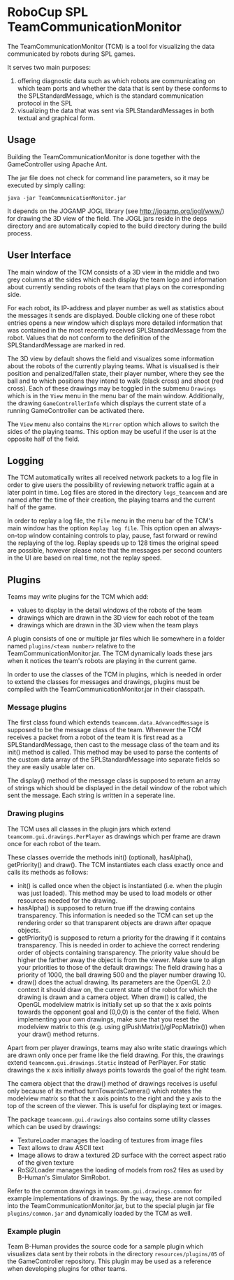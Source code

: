 # RoboCup SPL TeamCommunicationMonitor

The TeamCommunicationMonitor (TCM) is a tool for visualizing the data
communicated by robots during SPL games.

It serves two main purposes:

1. offering diagnostic data such as which robots are communicating on which
   team ports and whether the data that is sent by these conforms to the
   SPLStandardMessage, which is the standard communication protocol in the SPL
2. visualizing the data that was sent via SPLStandardMessages in both textual
   and graphical form.


## Usage

Building the TeamCommunicationMonitor is done together with the GameController
using Apache Ant.

The jar file does not check for command line parameters, so it may be executed
by simply calling:

`java -jar TeamCommunicationMonitor.jar`

It depends on the JOGAMP JOGL library (see http://jogamp.org/jogl/www/) for
drawing the 3D view of the field.
The JOGL jars reside in the deps directory and are automatically copied to the
build directory during the build process.


## User Interface

The main window of the TCM consists of a 3D view in the middle and two grey
columns at the sides which each display the team logo and information about
currently sending robots of the team that plays on the corresponding side.

For each robot, its IP-address and player number as well as statistics about
the messages it sends are displayed. Double clicking one of these robot entries
opens a new window which displays more detailed information that was contained
in the most recently received SPLStandardMessage from the robot.
Values that do not conform to the definition of the SPLStandardMessage are
marked in red.

The 3D view by default shows the field and visualizes some information about
the robots of the currently playing teams. What is visualised is their position
and penalized/fallen state, their player number, where they see the ball and to
which positions they intend to walk (black cross) and shoot (red cross).
Each of these drawings may be toggled in the submenu `Drawings` which is in the
`View` menu in the menu bar of the main window. Additionally, the drawing
`GameControllerInfo` which displays the current state of a running
GameController can be activated there.

The `View` menu also contains the `Mirror` option which allows to switch the
sides of the playing teams. This option may be useful if the user is at the
opposite half of the field.


## Logging

The TCM automatically writes all received network packets to a log file in
order to give users the possibility of reviewing network traffic again at a
later point in time.
Log files are stored in the directory `logs_teamcomm` and are named after the
time of their creation, the playing teams and the current half of the game.

In order to replay a log file, the `File` menu in the menu bar of the TCM's main
window has the option `Replay log file`. This option open an always-on-top
window containing controls to play, pause, fast forward or rewind the replaying
of the log. Replay speeds up to 128 times the original speed are possible,
however please note that the messages per second counters in the UI are based on
real time, not the replay speed.


## Plugins

Teams may write plugins for the TCM which add:
* values to display in the detail windows of the robots of the team
* drawings which are drawn in the 3D view for each robot of the team
* drawings which are drawn in the 3D view when the team plays

A plugin consists of one or multiple jar files which lie somewhere in a folder
named `plugins/<team number>` relative to the TeamCommunicationMonitor.jar.
The TCM dynamically loads these jars when it notices the team's robots are
playing in the current game.

In order to use the classes of the TCM in plugins, which is needed in order to
extend the classes for messages and drawings, plugins must be compiled with the
TeamCommunicationMonitor.jar in their classpath.

### Message plugins
The first class found which extends `teamcomm.data.AdvancedMessage` is supposed
to be the message class of the team. Whenever the TCM receives a packet from a
robot of the team it is first read as a SPLStandardMessage, then cast to the
message class of the team and its init() method is called.
This method may be used to parse the contents of the custom data array of the
SPLStandardMessage into separate fields so they are easily usable later on.

The display() method of the message class is supposed to return an array of
strings which should be displayed in the detail window of the robot which sent
the message. Each string is written in a seperate line.

### Drawing plugins
The TCM uses all classes in the plugin jars which extend
`teamcomm.gui.drawings.PerPlayer` as drawings which per frame are drawn once for
each robot of the team.

These classes override the methods init() (optional), hasAlpha(), getPriority()
and draw(). The TCM instantiates each class exactly once and calls its methods
as follows:
* init() is called once when the object is instantiated (i.e. when the plugin
  was just loaded).
  This method may be used to load models or other resources needed for the
  drawing.
* hasAlpha() is supposed to return true iff the drawing contains transparency.
  This information is needed so the TCM can set up the rendering order so that
  transparent objects are drawn after opaque objects.
* getPriority() is supposed to return a priority for the drawing if it contains
  transparency. This is needed in order to achieve the correct rendering order
  of objects containing transparency. The priority value should be higher the
  farther away the object is from the viewer.
  Make sure to align your priorities to those of the default drawings:
  The field drawing has a priority of 1000, the ball drawing 500 and the player
  number drawing 10.
* draw() does the actual drawing. Its parameters are the OpenGL 2.0 context it
  should draw on, the current state of the robot for which the drawing is drawn
  and a camera object.
  When draw() is called, the OpenGL modelview matrix is initially set up so that
  the x axis points towards the opponent goal and (0,0,0) is the center of the
  field. When implementing your own drawings, make sure that you reset the
  modelview matrix to this (e.g. using glPushMatrix()/glPopMatrix()) when your
  draw() method returns.

Apart from per player drawings, teams may also write static drawings which are
drawn only once per frame like the field drawing. For this, the drawings extend
`teamcomm.gui.drawings.Static` instead of PerPlayer.
For static drawings the x axis initially always points towards the goal of the
right team.

The camera object that the draw() method of drawings receives is useful only
because of its method turnTowardsCamera() which rotates the modelview matrix so
that the x axis points to the right and the y axis to the top of the screen of
the viewer. This is useful for displaying text or images.

The package `teamcomm.gui.drawings` also contains some utility classes which can
be used by drawings:
* TextureLoader manages the loading of textures from image files
* Text allows to draw ASCII text
* Image allows to draw a textured 2D surface with the correct aspect ratio of
  the given texture
* RoSi2Loader manages the loading of models from ros2 files as used by B-Human's
  Simulator SimRobot.

Refer to the common drawings in `teamcomm.gui.drawings.common` for example
implementations of drawings. By the way, these are not compiled into the
TeamCommunicationMonitor.jar, but to the special plugin jar file
`plugins/common.jar` and dynamically loaded by the TCM as well.

### Example plugin
Team B-Human provides the source code for a sample plugin which visualizes data
sent by their robots in the directory `resources/plugins/05` of the
GameController repository.
This plugin may be used as a reference when developing plugins for other teams.
